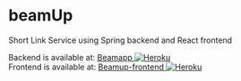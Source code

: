 # beamUp
Short Link Service using Spring backend and React frontend

Backend is available at:    [Beamapp ![Heroku](http://heroku-badge.herokuapp.com/?app=heroku-badge&root=projects.html)](https://beamapp.herokuapp.com)  
Frontend is available at:   [Beamup-frontend ![Heroku](http://heroku-badge.herokuapp.com/?app=heroku-badge&root=projects.html)](https://beamup-frontend.herokuapp.com)
